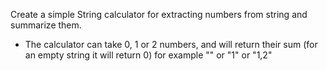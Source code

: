 Create a simple String calculator for extracting numbers from string and summarize them.
 - The calculator can take 0, 1 or 2 numbers, and will return their sum 
   (for an empty string it will return 0) for example "" or "1" or "1,2"
